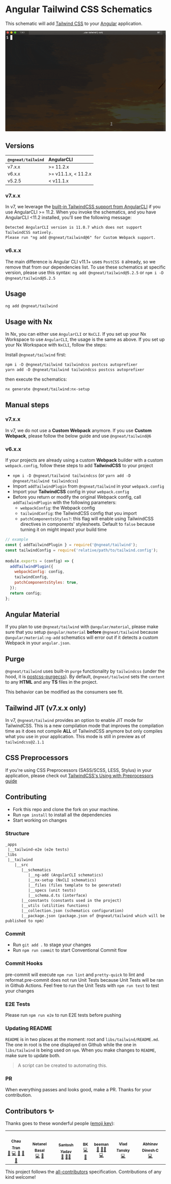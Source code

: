 # Angular Tailwind CSS Schematics

This schematic will add [Tailwind CSS](https://tailwindcss.com/) to your
[Angular](https://angular.io) application.

![Angular Tailwind CSS Schematics][demo]

[demo]: https://github.com/ngneat/tailwind/raw/master/assets/ngneat-tailwind.gif

## Versions

| `@ngneat/tailwind` | AngularCLI           |
| :----------------- | :------------------- |
| v7.x.x             | >= 11.2.x            |
| v6.x.x             | >= v11.1.x, < 11.2.x |
| v5.2.5             | < v11.1.x            |

### v7.x.x

In v7, we leverage the [built-in TailwindCSS support from AngularCLI](https://github.com/angular/angular-cli/commit/73b409881f71a8235769a345356dcde3c568d0c3) if you use AngularCLI >= 11.2. When you invoke the schematics, and you have AngularCLI <11.2 installed, you'll see the following message:

```
Detected AngularCLI version is 11.0.7 which does not support TailwindCSS natively.
Please run "ng add @ngneat/tailwind@6" for Custom Webpack support.
```

### v6.x.x

The main difference is Angular CLI v11.1+ uses `PostCSS 8` already, so we remove that from our dependencies list. To use these schematics at specific version, please use this syntax: `ng add @ngneat/tailwind@5.2.5` or `npm i -D @ngneat/tailwind@5.2.5`

## Usage

```
ng add @ngneat/tailwind
```

## Usage with Nx

In Nx, you can either use `AngularCLI` or `NxCLI`. If you set up your Nx Workspace to use `AngularCLI`, the usage is the same as above. If you set up your Nx Workspace with `NxCLI`, follow the steps:

Install `@ngneat/tailwind` first:

```
npm i -D @ngneat/tailwind tailwindcss postcss autoprefixer
yarn add -D @ngneat/tailwind tailwindcss postcss autoprefixer
```

then execute the schematics:

```
nx generate @ngneat/tailwind:nx-setup
```

## Manual steps

### v7.x.x

In v7, we do not use a **Custom Webpack** anymore. If you use **Custom Webpack**, please follow the below guide and use `@ngneat/tailwind@6`

### v6.x.x

If your projects are already using a custom **Webpack** builder with a
custom `webpack.config`, follow these steps to add **TailwindCSS** to
your project

- `npm i -D @ngneat/tailwind tailwindcss` (or `yarn add -D @ngneat/tailwind tailwindcss`)
- Import `addTailwindPlugin` from `@ngneat/tailwind` in your
  `webpack.config`
- Import your **TailwindCSS** config in your `webpack.config`
- Before you return or modify the original Webpack config, call
  `addTailwindPlugin` with the following parameters:
  - `webpackConfig`: the Webpack config
  - `tailwindConfig`: the TailwindCSS config that you import
  - `patchComponentsStyles?`: this flag will enable using TailwindCSS
    directives in components' stylesheets. Default to `false` because
    turning it on might impact your build time

```js
// example
const { addTailwindPlugin } = require('@ngneat/tailwind');
const tailwindConfig = require('relative/path/to/tailwind.config');

module.exports = (config) => {
  addTailwindPlugin({
    webpackConfig: config,
    tailwindConfig,
    patchComponentsStyles: true,
  });
  return config;
};
```

## Angular Material

If you plan to use `@ngneat/tailwind` with `@angular/material`, please make sure that you setup `@angular/material` **before** `@ngneat/tailwind` because `@angular/material:ng-add` schematics will error out if it detects a custom Webpack in your `angular.json`.

## Purge

`@ngneat/tailwind` uses built-in `purge` functionality by `tailwindcss` (under the hood, it is [postcss-purgecss](https://github.com/FullHuman/purgecss/tree/master/packages/postcss-purgecss)). By default, `@ngneat/tailwind` sets the `content` to any **HTML** and any **TS** files in the project.

This behavior can be modified as the consumers see fit.

## Tailwind JIT (v7.x.x only)

In v7, `@ngneat/tailwind` provides an option to enable JIT mode for TailwindCSS. This is a new compilation mode that improves the compilation time as it does not compile **ALL** of TailwindCSS anymore but only compiles what you use in your application. This mode is still in preview as of `tailwindcss@2.1.1`

## CSS Preprocessors

If you're using CSS Preprocessors (SASS/SCSS, LESS, Stylus) in your application, please check out [TailwindCSS's Using with Preprocessors guide](https://tailwindcss.com/docs/using-with-preprocessors#using-sass-less-or-stylus)

## Contributing

- Fork this repo and clone the fork on your machine.
- Run `npm install` to install all the dependencies
- Start working on changes

### Structure

```
_apps
 |__tailwind-e2e (e2e tests)
_libs
 |__tailwind
    |__src
       |__schematics
          |__ng-add (AngularCLI schematics)
          |__nx-setup (NxCLI schematics)
          |__files (files template to be generated)
          |__specs (unit tests)
          |__schema.d.ts (interface)
       |__constants (constants used in the project)
       |__utils (utilities functions)
       |__collection.json (schematics configuration)
       |__package.json (package.json of @ngneat/tailwind which will be published to npm)
```

### Commit

- Run `git add .` to stage your changes
- Run `npm run commit` to start Conventional Commit flow

### Commit Hooks

pre-commit will execute `npm run lint` and `pretty-quick` to lint and
reformat.pre-commit does not run Unit Tests because Unit Tests will be
ran in Github Actions. Feel free to run the Unit Tests with `npm run test` to test your changes

### E2E Tests

Please run `npm run e2e` to run E2E tests before pushing

### Updating README

`README` is in two places at the moment: root and
`libs/tailwind/README.md`. The one in root is the one displayed on
Github while the one in `libs/tailwind` is being used on `npm`. When you
make changes to `README`, make sure to update both.

> A script can be created to automating this.

### PR

When everything passes and looks good, make a PR. Thanks for your
contribution.

## Contributors ✨

Thanks goes to these wonderful people
([emoji key](https://allcontributors.org/docs/en/emoji-key)):

<!-- ALL-CONTRIBUTORS-LIST:START - Do not remove or modify this section -->
<!-- prettier-ignore-start -->
<!-- markdownlint-disable -->

<table>
  <tr>
    <td align="center"><a href="https://nartc.me/"><img src="https://avatars1.githubusercontent.com/u/25516557?v=4?s=75" width="75px;" alt=""/><br /><sub><b>Chau Tran</b></sub></a><br /><a href="#question-nartc" title="Answering Questions">💬</a> <a href="https://github.com/ngneat/tailwind/commits?author=nartc" title="Code">💻</a> <a href="https://github.com/ngneat/tailwind/commits?author=nartc" title="Documentation">📖</a> <a href="#ideas-nartc" title="Ideas, Planning, & Feedback">🤔</a> <a href="https://github.com/ngneat/tailwind/pulls?q=is%3Apr+reviewed-by%3Anartc" title="Reviewed Pull Requests">👀</a></td>
    <td align="center"><a href="https://www.netbasal.com/"><img src="https://avatars1.githubusercontent.com/u/6745730?v=4?s=75" width="75px;" alt=""/><br /><sub><b>Netanel Basal</b></sub></a><br /><a href="https://github.com/ngneat/tailwind/commits?author=NetanelBasal" title="Code">💻</a> <a href="#ideas-NetanelBasal" title="Ideas, Planning, & Feedback">🤔</a></td>
    <td align="center"><a href="https://www.santoshyadav.dev/"><img src="https://avatars3.githubusercontent.com/u/11923975?v=4?s=75" width="75px;" alt=""/><br /><sub><b>Santosh Yadav</b></sub></a><br /><a href="#ideas-santoshyadavdev" title="Ideas, Planning, & Feedback">🤔</a> <a href="#mentoring-santoshyadavdev" title="Mentoring">🧑‍🏫</a></td>
    <td align="center"><a href="https://bilalkhoukhi.com/"><img src="https://avatars1.githubusercontent.com/u/4480581?v=4?s=75" width="75px;" alt=""/><br /><sub><b>BK</b></sub></a><br /><a href="https://github.com/ngneat/tailwind/commits?author=Bilal-io" title="Code">💻</a> <a href="#ideas-Bilal-io" title="Ideas, Planning, & Feedback">🤔</a></td>
    <td align="center"><a href="https://github.com/beeman"><img src="https://avatars3.githubusercontent.com/u/36491?v=4?s=75" width="75px;" alt=""/><br /><sub><b>beeman</b></sub></a><br /><a href="#ideas-beeman" title="Ideas, Planning, & Feedback">🤔</a> <a href="#mentoring-beeman" title="Mentoring">🧑‍🏫</a> <a href="https://github.com/ngneat/tailwind/commits?author=beeman" title="Code">💻</a></td>
    <td align="center"><a href="https://github.com/vltansky"><img src="https://avatars0.githubusercontent.com/u/5851280?v=4?s=75" width="75px;" alt=""/><br /><sub><b>Vlad Tansky</b></sub></a><br /><a href="https://github.com/ngneat/tailwind/commits?author=vltansky" title="Code">💻</a></td>
    <td align="center"><a href="https://abhinav.xyz/"><img src="https://avatars2.githubusercontent.com/u/10206236?v=4?s=75" width="75px;" alt=""/><br /><sub><b>Abhinav Dinesh C</b></sub></a><br /><a href="https://github.com/ngneat/tailwind/commits?author=abhinavdc" title="Code">💻</a></td>
  </tr>
</table>

<!-- markdownlint-restore -->
<!-- prettier-ignore-end -->

<!-- ALL-CONTRIBUTORS-LIST:END -->

This project follows the
[all-contributors](https://github.com/all-contributors/all-contributors)
specification. Contributions of any kind welcome!
